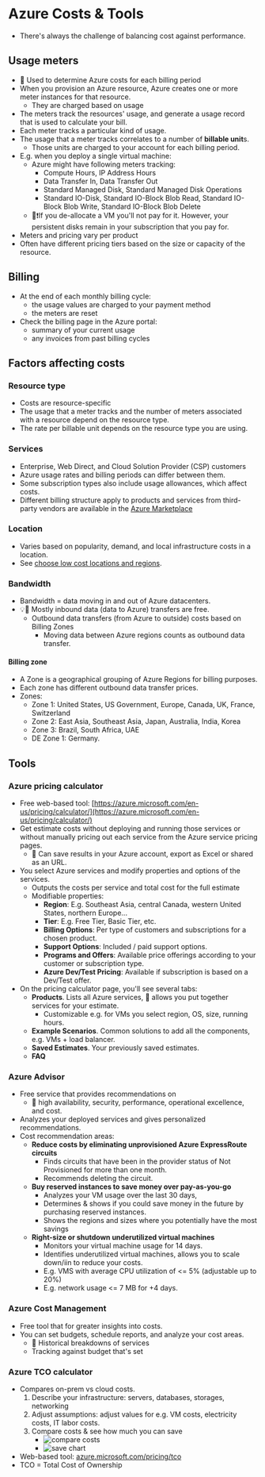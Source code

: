 # Azure Costs & Tools

- There's always the challenge of balancing cost against performance.

## Usage meters

- 📝 Used to determine Azure costs for each billing period
- When you provision an Azure resource, Azure creates one or more meter instances for that resource.
  - They are charged based on usage
- The meters track the resources' usage, and generate a usage record that is used to calculate your bill.
- Each meter tracks a particular kind of usage.
- The usage that a meter tracks correlates to a number of **billable unit**s.
  - Those units are charged to your account for each billing period.
- E.g. when you deploy a single virtual machine:
  - Azure might have following meters tracking:
    - Compute Hours, IP Address Hours
    - Data Transfer In, Data Transfer Out
    - Standard Managed Disk, Standard Managed Disk Operations
    - Standard IO-Disk, Standard IO-Block Blob Read, Standard IO-Block Blob Write, Standard IO-Block Blob Delete
  - 📝❗If you de-allocate a VM you'll not pay for it. However, your persistent disks remain in your subscription that you pay for.
- Meters and pricing vary per product
- Often have different pricing tiers based on the size or capacity of the resource.

## Billing

- At the end of each monthly billing cycle:
  - the usage values are charged to your payment method
  - the meters are reset
- Check the billing page in the Azure portal:
  - summary of your current usage
  - any invoices from past billing cycles

## Factors affecting costs

### Resource type

- Costs are resource-specific
- The usage that a meter tracks and the number of meters associated with a resource depend on the resource type.
- The rate per billable unit depends on the resource type you are using.

### Services

- Enterprise, Web Direct, and Cloud Solution Provider (CSP) customers
- Azure usage rates and billing periods can differ between them.
- Some subscription types also include usage allowances, which affect costs.
- Different billing structure apply to products and services from third-party vendors are available in the [Azure Marketplace](https://azuremarketplace.microsoft.com/)

### Location

- Varies based on popularity, demand, and local infrastructure costs in a location.
- See [choose low cost locations and regions](./6.4.%20Cost%20Optimization%20Best%20Practices.md#choose-low-cost-locations-and-regions).

### Bandwidth

- Bandwidth = data moving in and out of Azure datacenters.
- 💡📝 Mostly inbound data (data to Azure) transfers are free.
  - Outbound data transfers (from Azure to outside) costs based on Billing Zones
    - Moving data between Azure regions counts as outbound data transfer.

#### Billing zone

- A Zone is a geographical grouping of Azure Regions for billing purposes.
- Each zone has different outbound data transfer prices.
- Zones:
  - Zone 1: United States, US Government, Europe, Canada, UK, France, Switzerland
  - Zone 2: East Asia, Southeast Asia, Japan, Australia, India, Korea
  - Zone 3: Brazil, South Africa, UAE
  - DE Zone 1: Germany.

## Tools

### Azure pricing calculator

- Free web-based tool: [https://azure.microsoft.com/en-us/pricing/calculator/](https://azure.microsoft.com/en-us/pricing/calculator/)
- Get estimate costs without deploying and running those services or without manually pricing out each service from the Azure service pricing pages.
  - 📝 Can save results in your Azure account, export as Excel or shared as an URL.
- You select Azure services and modify properties and options of the services.
  - Outputs the costs per service and total cost for the full estimate
  - Modifiable properties:
    - **Region**: E.g. Southeast Asia, central Canada, western United States, northern Europe...
    - **Tier**: E.g. Free Tier, Basic Tier, etc.
    - **Billing Options**: Per type of customers and subscriptions for a chosen product.
    - **Support Options**: Included / paid support options.
    - **Programs and Offers**: Available price offerings according to your customer or subscription type.
    - **Azure Dev/Test Pricing**: Available if subscription is based on a Dev/Test offer.
- On the pricing calculator page, you'll see several tabs:
  - **Products**. Lists all Azure services, 📝 allows you put together services for your estimate.
    - Customizable e.g. for VMs you select region, OS, size, running hours.
  - **Example Scenarios**. Common solutions to add all the components, e.g. VMs + load balancer.
  - **Saved Estimates**. Your previously saved estimates.
  - **FAQ**

### Azure Advisor

- Free service that provides recommendations on
  - 📝 high availability, security, performance, operational excellence, and cost.
- Analyzes your deployed services and gives personalized recommendations.
- Cost recommendation areas:
  - **Reduce costs by eliminating unprovisioned Azure ExpressRoute circuits**
    - Finds circuits that have been in the provider status of Not Provisioned for more than one month.
    - Recommends deleting the circuit.
  - **Buy reserved instances to save money over pay-as-you-go**
    - Analyzes your VM usage over the last 30 days,
    - Determines & shows if you could save money in the future by purchasing reserved instances.
    - Shows the regions and sizes where you potentially have the most savings
  - **Right-size or shutdown underutilized virtual machines**
    - Monitors your virtual machine usage for 14 days.
    - Identifies underutilized virtual machines, allows you to scale down/iin to reduce your costs.
    - E.g. VMS with average CPU utilization of <= 5% (adjustable up to 20%)
    - E.g. network usage <= 7 MB for +4 days.

### Azure Cost Management

- Free tool that for greater insights into costs.
- You can set budgets, schedule reports, and analyze your cost areas.
  - 📝 Historical breakdowns of services
  - Tracking against budget that's set

### Azure TCO calculator

- Compares on-prem vs cloud costs.
  1. Describe your infrastructure: servers, databases, storages, networking
  2. Adjust assumptions: adjust values for e.g. VM costs, electricity costs, IT labor costs.
  3. Compare costs & see how much you can save
     - ![compare costs](./img/azure-toc/compare-costs.png)
     - ![save chart](./img/azure-toc/save-chart.png)
- Web-based tool: [azure.microsoft.com/pricing/tco](https://azure.microsoft.com/pricing/tco/)
- TCO = Total Cost of Ownership